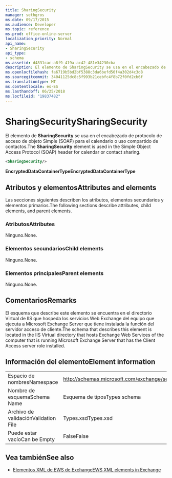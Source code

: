 ```yaml
---
title: SharingSecurity
manager: sethgros
ms.date: 09/17/2015
ms.audience: Developer
ms.topic: reference
ms.prod: office-online-server
localization_priority: Normal
api_name:
- SharingSecurity
api_type:
- schema
ms.assetid: d4831cac-a8f9-419a-ac42-481e34230cba
description: El elemento de SharingSecurity se usa en el encabezado de protocolo de acceso de objeto Simple (SOAP) para el calendario o uso compartido de contactos.
ms.openlocfilehash: fa6719b5bd2bf5388c3da6befd50f4a302d4c3d8
ms.sourcegitcommit: 34041125dc8c5f993b21cebfc4f8b72f0fd2cb6f
ms.translationtype: MT
ms.contentlocale: es-ES
ms.lasthandoff: 06/25/2018
ms.locfileid: "19837482"
---
```

# <a name="sharingsecurity"></a><span data-ttu-id="f5535-103">SharingSecurity</span><span class="sxs-lookup"><span data-stu-id="f5535-103">SharingSecurity</span></span>

<span data-ttu-id="f5535-104">El elemento de **SharingSecurity** se usa en el encabezado de protocolo de acceso de objeto Simple (SOAP) para el calendario o uso compartido de contactos.</span><span class="sxs-lookup"><span data-stu-id="f5535-104">The **SharingSecurity** element is used in the Simple Object Access Protocol (SOAP) header for calendar or contact sharing.</span></span> 
  
```xml
<SharingSecurity/>
```

 <span data-ttu-id="f5535-105">**EncryptedDataContainerType**</span><span class="sxs-lookup"><span data-stu-id="f5535-105">**EncryptedDataContainerType**</span></span>
## <a name="attributes-and-elements"></a><span data-ttu-id="f5535-106">Atributos y elementos</span><span class="sxs-lookup"><span data-stu-id="f5535-106">Attributes and elements</span></span>

<span data-ttu-id="f5535-107">Las secciones siguientes describen los atributos, elementos secundarios y elementos primarios.</span><span class="sxs-lookup"><span data-stu-id="f5535-107">The following sections describe attributes, child elements, and parent elements.</span></span>
  
### <a name="attributes"></a><span data-ttu-id="f5535-108">Atributos</span><span class="sxs-lookup"><span data-stu-id="f5535-108">Attributes</span></span>

<span data-ttu-id="f5535-109">Ninguno.</span><span class="sxs-lookup"><span data-stu-id="f5535-109">None.</span></span>
  
### <a name="child-elements"></a><span data-ttu-id="f5535-110">Elementos secundarios</span><span class="sxs-lookup"><span data-stu-id="f5535-110">Child elements</span></span>

<span data-ttu-id="f5535-111">Ninguno.</span><span class="sxs-lookup"><span data-stu-id="f5535-111">None.</span></span>
  
### <a name="parent-elements"></a><span data-ttu-id="f5535-112">Elementos principales</span><span class="sxs-lookup"><span data-stu-id="f5535-112">Parent elements</span></span>

<span data-ttu-id="f5535-113">Ninguno.</span><span class="sxs-lookup"><span data-stu-id="f5535-113">None.</span></span>
  
## <a name="remarks"></a><span data-ttu-id="f5535-114">Comentarios</span><span class="sxs-lookup"><span data-stu-id="f5535-114">Remarks</span></span>

<span data-ttu-id="f5535-115">El esquema que describe este elemento se encuentra en el directorio Virtual de IIS que hospeda los servicios Web Exchange del equipo que ejecuta a Microsoft Exchange Server que tiene instalada la función del servidor acceso de cliente.</span><span class="sxs-lookup"><span data-stu-id="f5535-115">The schema that describes this element is located in the IIS Virtual directory that hosts Exchange Web Services of the computer that is running Microsoft Exchange Server that has the Client Access server role installed.</span></span>
  
## <a name="element-information"></a><span data-ttu-id="f5535-116">Información del elemento</span><span class="sxs-lookup"><span data-stu-id="f5535-116">Element information</span></span>

|||
|:-----|:-----|
|<span data-ttu-id="f5535-117">Espacio de nombres</span><span class="sxs-lookup"><span data-stu-id="f5535-117">Namespace</span></span>  <br/> |http://schemas.microsoft.com/exchange/services/2006/types  <br/> |
|<span data-ttu-id="f5535-118">Nombre de esquema</span><span class="sxs-lookup"><span data-stu-id="f5535-118">Schema Name</span></span>  <br/> |<span data-ttu-id="f5535-119">Esquema de tipos</span><span class="sxs-lookup"><span data-stu-id="f5535-119">Types schema</span></span>  <br/> |
|<span data-ttu-id="f5535-120">Archivo de validación</span><span class="sxs-lookup"><span data-stu-id="f5535-120">Validation File</span></span>  <br/> |<span data-ttu-id="f5535-121">Types.xsd</span><span class="sxs-lookup"><span data-stu-id="f5535-121">Types.xsd</span></span>  <br/> |
|<span data-ttu-id="f5535-122">Puede estar vacío</span><span class="sxs-lookup"><span data-stu-id="f5535-122">Can be Empty</span></span>  <br/> |<span data-ttu-id="f5535-123">False</span><span class="sxs-lookup"><span data-stu-id="f5535-123">False</span></span>  <br/> |
   
## <a name="see-also"></a><span data-ttu-id="f5535-124">Vea también</span><span class="sxs-lookup"><span data-stu-id="f5535-124">See also</span></span>



- [<span data-ttu-id="f5535-125">Elementos XML de EWS de Exchange</span><span class="sxs-lookup"><span data-stu-id="f5535-125">EWS XML elements in Exchange</span></span>](ews-xml-elements-in-exchange.md)


